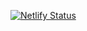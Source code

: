 [![Netlify Status](https://api.netlify.com/api/v1/badges/6a1b578c-85db-4f24-b6ad-4315fac9f4d7/deploy-status)](https://app.netlify.com/sites/coronabot/deploys)